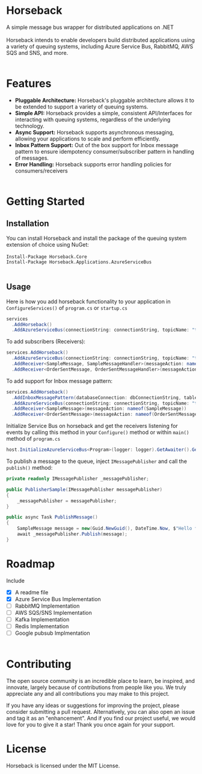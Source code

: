 # Horseback
A simple message bus wrapper for distributed applications on .NET <br/><br/>
Horseback intends to enable developers build distributed applications using a variety of queuing systems, including Azure Service Bus, RabbitMQ, AWS SQS and SNS, and more.<br/><br/>
# Features
* **Pluggable Architecture:** Horseback's pluggable architecture allows it to be extended to support a variety of queuing systems.
* **Simple API:** Horseback provides a simple, consistent API/Interfaces for interacting with queuing systems, regardless of the underlying technology.
* **Async Support:** Horseback supports asynchronous messaging, allowing your applications to scale and perform efficiently.
* **Inbox Pattern Support:** Out of the box support for Inbox message pattern to ensure idempotency consumer/subscriber pattern in handling of messages.
* **Error Handling:** Horseback supports error handling policies for consumers/receivers<br/><br/>
# Getting Started
## Installation
You can install Horseback and install the package of the queuing system extension of choice using NuGet: <br/><br/>
`Install-Package Horseback.Core`<br/>
`Install-Package Horseback.Applications.AzureServiceBus`<br/><br/>
## Usage
Here is how you add horseback functionality to your application in `ConfigureServices()` of `program.cs` or `startup.cs`<br/>
```c#
services
  .AddHorseback()
  .AddAzureServiceBus(connectionString: connectionString, topicName: "topic1");
```

To add subscribers (Receivers):
```c#
services.AddHorseback()
  .AddAzureServiceBus(connectionString: connectionString, topicName: "topic1")
  .AddReceiver<SampleMessage, SampleMessageHandler>(messageAction: nameof(SampleMessage))
  .AddReceiver<OrderSentMessage, OrderSentMessageHandler>(messageAction: nameof(OrderSentMessage));
```
To add support for Inbox message pattern:
```c#
services.AddHorseback()
  .AddInboxMessagePattern(databaseConnection: dbConnectionString, tableName: "InboxMessages")
  .AddAzureServiceBus(connectionString: connectionString, topicName: "topic1")
  .AddReceiver<SampleMessage>(messageAction: nameof(SampleMessage))
  .AddReceiver<OrderSentMessage>(messageAction: nameof(OrderSentMessage));
```
Initialize Service Bus on horseback and get the receivers listening for events by calling this method in your `Configure()` method or within `main()` method of `program.cs`
```c#
host.InitializeAzureServiceBus<Program>(logger: logger).GetAwaiter().GetResult();
```
To publish a message to the queue, inject `IMessagePublisher` and call the `publish()` method:
```c#
private readonly IMessagePublisher _messagePublisher;

public PublisherSample(IMessagePublisher messagePublisher)
{
    _messagePublisher = messagePublisher;
}

public async Task PublishMessage()
{
    SampleMessage message = new(Guid.NewGuid(), DateTime.Now, $"Hello from the other side of {typeof(PublisherSample).Assembly.FullName}");
    await _messagePublisher.Publish(message);
}
```
# Roadmap
Include
- [x] A readme file
- [x] Azure Service Bus Implementation
- [ ] RabbitMQ Implementation
- [ ] AWS SQS/SNS Implementation
- [ ] Kafka Implementation
- [ ] Redis Implementation
- [ ] Google pubsub Implmentation<br/><br/>

# Contributing
The open source community is an incredible place to learn, be inspired, and innovate, largely because of contributions from people like you. We truly appreciate any and all contributions you may make to this project.

If you have any ideas or suggestions for improving the project, please consider submitting a pull request. Alternatively, you can also open an issue and tag it as an "enhancement". And if you find our project useful, we would love for you to give it a star! Thank you once again for your support.

# License
Horseback is licensed under the MIT License.
